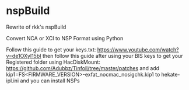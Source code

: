 # nspBuild
Rewrite of rkk's nspBuild


Convert NCA or XCI to NSP Format using Python

Follow this guide to get your keys.txt: https://www.youtube.com/watch?v=de1OXyl15bI
then follow this guide after using your BIS keys to get your Registered folder using HacDiskMount: https://github.com/Adubbz/Tinfoil/tree/master/patches and add kip1=FS<FIRMWARE_VERSION>-exfat_nocmac_nosigchk.kip1 to hekate-ipl.ini and you can install NSPs
